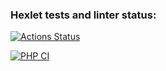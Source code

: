 ### Hexlet tests and linter status:
[![Actions Status](https://github.com/vyachka1001/php-project-lvl3/workflows/hexlet-check/badge.svg)](https://github.com/vyachka1001/php-project-lvl3/actions)

[![PHP CI](https://github.com/vyachka1001/php-project-lvl3/actions/workflows/php-ci.yml/badge.svg)](https://github.com/vyachka1001/php-project-lvl3/actions/workflows/php-ci.yml)